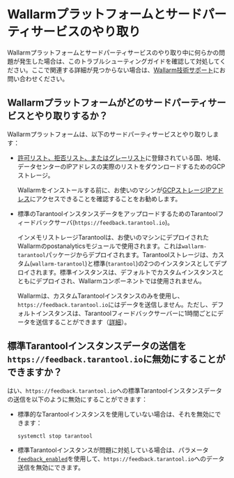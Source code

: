 # Wallarmプラットフォームとサードパーティサービスのやり取り

Wallarmプラットフォームとサードパーティサービスのやり取り中に何らかの問題が発生した場合は、このトラブルシューティングガイドを確認して対処してください。ここで関連する詳細が見つからない場合は、[Wallarm技術サポート](mailto:support@wallarm.com)にお問い合わせください。

## Wallarmプラットフォームがどのサードパーティサービスとやり取りするか？

Wallarmプラットフォームは、以下のサードパーティサービスとやり取りします：

* [許可リスト、拒否リスト、またはグレーリスト](../user-guides/ip-lists/overview.ja.md)に登録されている国、地域、データセンターのIPアドレスの実際のリストをダウンロードするためのGCPストレージ。

    Wallarmをインストールする前に、お使いのマシンが[GCPストレージIPアドレス](https://www.gstatic.com/ipranges/goog.json)にアクセスできることを確認することをお勧めします。
* 標準のTarantoolインスタンスデータをアップロードするためのTarantoolフィードバックサーバ(`https://feedback.tarantool.io`)。

    インメモリストレージTarantoolは、お使いのマシンにデプロイされたWallarmのpostanalyticsモジュールで使用されます。これは`wallarm-tarantool`パッケージからデプロイされます。Tarantoolストレージは、カスタム(`wallarm-tarantool`)と標準(`tarantool`)の2つのインスタンスとしてデプロイされます。標準インスタンスは、デフォルトでカスタムインスタンスとともにデプロイされ、Wallarmコンポーネントでは使用されません。

    Wallarmは、カスタムTarantoolインスタンスのみを使用し、`https://feedback.tarantool.io`にはデータを送信しません。ただし、デフォルトインスタンスは、Tarantoolフィードバックサーバーに1時間ごとにデータを送信することができます（[詳細](https://www.tarantool.io/en/doc/latest/reference/configuration/#feedback)）。

## 標準Tarantoolインスタンスデータの送信を`https://feedback.tarantool.io`に無効にすることができますか？

はい、`https://feedback.tarantool.io`への標準Tarantoolインスタンスデータの送信を以下のように無効にすることができます：

* 標準的なTarantoolインスタンスを使用していない場合は、それを無効にできます：

    ```bash
    systemctl stop tarantool
    ```
* 標準Tarantoolインスタンスが問題に対処している場合は、パラメータ[`feedback_enabled`](https://www.tarantool.io/en/doc/latest/reference/configuration/#cfg-logging-feedback-enabled)を使用して、`https://feedback.tarantool.io`へのデータ送信を無効にできます。